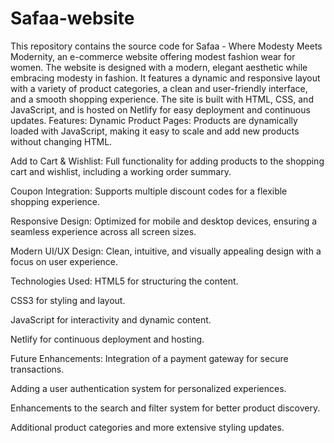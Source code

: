 # Safaa-website
 This repository contains the source code for Safaa - Where Modesty Meets Modernity, an e-commerce website offering modest fashion wear for women.
 The website is designed with a modern, elegant aesthetic while embracing modesty in fashion. It features a dynamic and responsive layout with a variety of product categories, a clean and user-friendly interface, and a smooth shopping experience. The site is built with HTML, CSS, and JavaScript, and is hosted on Netlify for easy deployment and continuous updates.
 Features:
Dynamic Product Pages: Products are dynamically loaded with JavaScript, making it easy to scale and add new products without changing HTML.

Add to Cart & Wishlist: Full functionality for adding products to the shopping cart and wishlist, including a working order summary.

Coupon Integration: Supports multiple discount codes for a flexible shopping experience.

Responsive Design: Optimized for mobile and desktop devices, ensuring a seamless experience across all screen sizes.

Modern UI/UX Design: Clean, intuitive, and visually appealing design with a focus on user experience.

Technologies Used:
HTML5 for structuring the content.

CSS3 for styling and layout.

JavaScript for interactivity and dynamic content.

Netlify for continuous deployment and hosting.

Future Enhancements:
Integration of a payment gateway for secure transactions.

Adding a user authentication system for personalized experiences.

Enhancements to the search and filter system for better product discovery.

Additional product categories and more extensive styling updates.
